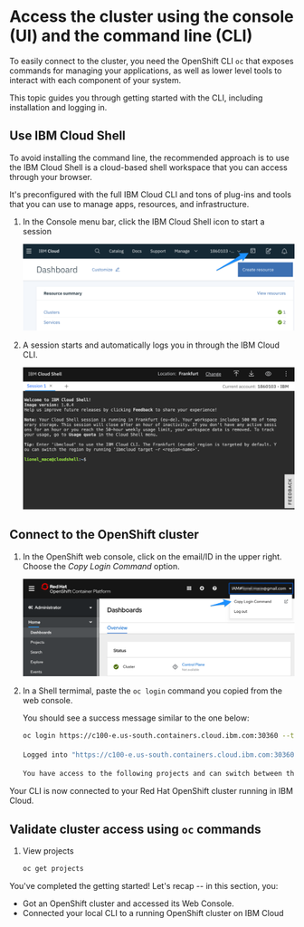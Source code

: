 # Access the cluster using the console (UI) and the command line (CLI)

To easily connect to the cluster, you need the OpenShift CLI `oc` that exposes commands for managing your applications, as well as lower level tools to interact with each component of your system. 

This topic guides you through getting started with the CLI, including installation and logging in.

## Use IBM Cloud Shell

To avoid installing the command line, the recommended approach is to use the IBM Cloud Shell is a cloud-based shell workspace that you can access through your browser.

It's preconfigured with the full IBM Cloud CLI and tons of plug-ins and tools that you can use to manage apps, resources, and infrastructure.

1. In the Console menu bar, click the IBM Cloud Shell icon to start a session

    ![shell1](../assets/cloud-shell-access.png)

1. A session starts and automatically logs you in through the IBM Cloud CLI.

    ![shell2](../assets/cloud-shell-login.png)

## Connect to the OpenShift cluster

1. In the OpenShift web console, click on the email/ID in the upper right. Choose the _Copy Login Command_ option.

    ![Copy the login credentials](../assets/copy-login-command.png)

1. In a Shell termimal, paste the `oc login` command you copied from the web console.

    You should see a success message similar to the one below:

    ```bash
    oc login https://c100-e.us-south.containers.cloud.ibm.com:30360 --token=NYVkVysxxxxxxxxxxxxxxxxxxxxRQa8tM

    Logged into "https://c100-e.us-south.containers.cloud.ibm.com:30360" as "IAM#firstname.lasname@ibm.com" using the token provided.

    You have access to the following projects and can switch between them with 'oc project <projectname>'
    ```

Your CLI is now connected to your Red Hat OpenShift cluster running in IBM Cloud.

## Validate cluster access using `oc` commands

1. View projects

    ```bash
    oc get projects
    ```

You've completed the getting started! Let's recap -- in this section, you:

* Got an OpenShift cluster and accessed its Web Console.
* Connected your local CLI to a running OpenShift cluster on IBM Cloud
